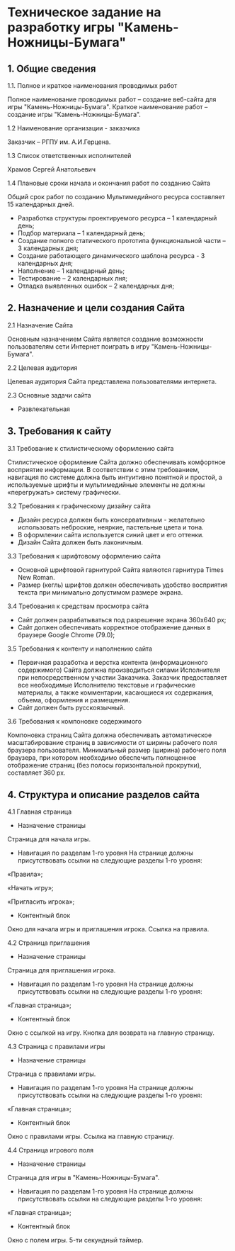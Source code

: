 # Техническое задание на разработку игры "Камень-Ножницы-Бумага"

## 1.	Общие сведения
1.1.	Полное и краткое наименования проводимых работ

Полное наименование проводимых работ – создание веб-сайта для игры "Камень-Ножницы-Бумага". Краткое наименование работ – создание игры "Камень-Ножницы-Бумага".

1.2	Наименование организации - заказчика

Заказчик – РГПУ им. А.И.Герцена.

1.3	Список ответственных исполнителей

Храмов Сергей Анатольевич

1.4	Плановые сроки начала и окончания работ по созданию Сайта

Общий срок работ по созданию Мультимедийного ресурса составляет 15 календарных дней.
* Разработка структуры проектируемого ресурса – 1 календарный день;
* Подбор материала – 1 календарный день;
*	Создание полного статического прототипа функциональной части – 3 календарных дня;
*	Создание работающего динамического шаблона ресурса - 3 календарных дня;
*	Наполнение – 1 календарный день;
*	Тестирование – 2 календарных лня;
*	Отладка выявленных ошибок – 2 календарных дня;

## 2.	Назначение и цели создания Сайта
2.1	Назначение Сайта

Основным назначением Сайта является создание возможности пользователям сети Интернет поиграть в игру "Камень-Ножницы-Бумага".

2.2	Целевая аудитория

Целевая аудитория Сайта представлена пользователями интернета.

2.3	Основные задачи сайта
* Развлекательная

## 3.	Требования к сайту

3.1	Требование к стилистическому оформлению сайта

Стилистическое оформление Сайта должно обеспечивать комфортное восприятие информации. В соответствии с этим требованием, навигация по системе должна быть интуитивно понятной и простой, а используемые шрифты и мультимедийные элементы не должны «перегружать» систему графически.

3.2	Требования к графическому дизайну сайта
*	Дизайн ресурса должен быть консервативным - желательно использовать неброские, неяркие, пастельные цвета и тона.
*	В оформлении сайта используется синий цвет и его оттенки.
*	Дизайн Сайта должен быть лаконичным.

3.3	Требования к шрифтовому оформлению сайта

*	Основной шрифтовой гарнитурой Сайта являются гарнитура Times New Roman.  
*	Размер (кегль) шрифтов должен обеспечивать удобство восприятия текста при минимально допустимом размере экрана.

3.4	Требования к средствам просмотра сайта

*	Сайт  должен разрабатываться под разрешение экрана 360x640 px;
*	Сайт должен обеспечивать корректное отображение данных в браузере Google Chrome (79.0);

3.5	Требования к контенту и наполнению сайта
*	Первичная разработка и верстка контента (информационного содержимого) Сайта должна производиться силами Исполнителя при непосредственном участии Заказчика. Заказчик предоставляет все необходимые Исполнителю текстовые и графические материалы, а также комментарии, касающиеся их содержания, объема, оформления и размещения.
*	Сайт должен быть русскоязычный.

3.6	Требования к компоновке содержимого

Компоновка страниц Сайта должна обеспечивать автоматическое масштабирование страниц в зависимости от ширины рабочего поля браузера пользователя. Минимальный размер (ширина) рабочего поля браузера, при котором необходимо обеспечить полноценное отображение страниц (без полосы горизонтальной прокрутки), составляет 360 px.

## 4.	Структура и описание разделов сайта

4.1	Главная страница

*	Назначение страницы

Страница для начала игры.

*	Навигация по разделам 1-го уровня
На странице должны присутствовать ссылки на следующие разделы 1-го уровня:

«Правила»;

«Начать игру»;

«Пригласить игрока»;

*	Контентный блок

Окно для начала игры и приглашения игрока. Ссылка на правила.

4.2	Страница приглашения

*	Назначение страницы

Страница для приглашения игрока.

*	Навигация по разделам 1-го уровня
На странице должны присутствовать ссылки на следующие разделы 1-го уровня:

«Главная страница»;

*	Контентный блок

Окно с ссылкой на игру. Кнопка для возврата на главную страницу.

4.3	Страница с правилами игры

*	Назначение страницы

Страница с правилами игры.

*	Навигация по разделам 1-го уровня
На странице должны присутствовать ссылки на следующие разделы 1-го уровня:

«Главная страница»;

*	Контентный блок

Окно с правилами игры. Ссылка на главную страницу.

4.4	Страница игрового поля

*	Назначение страницы

Страница для игры в "Камень-Ножницы-Бумага".

*	Навигация по разделам 1-го уровня
На странице должны присутствовать ссылки на следующие разделы 1-го уровня:

«Главная страница»;

*	Контентный блок

Окно с полем игры. 5-ти секундный таймер. 
